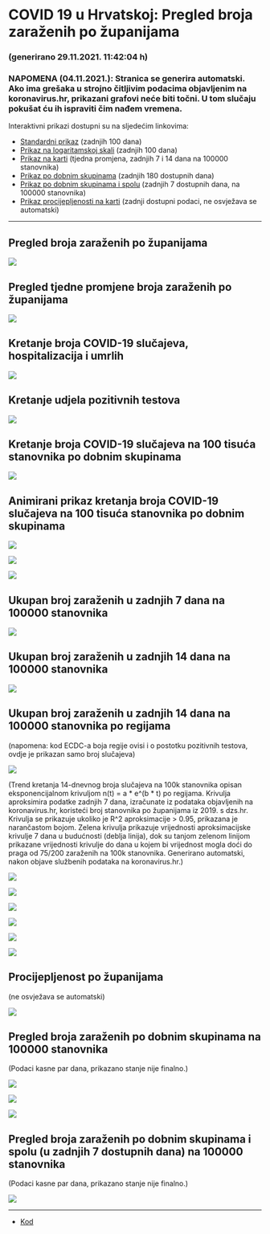# COVID 19 u Hrvatskoj: Pregled broja zaraženih po županijama

### (generirano 29.11.2021. 11:42:04 h)

### NAPOMENA (04.11.2021.): Stranica se generira automatski. Ako ima grešaka u strojno čitljivim podacima objavljenim na koronavirus.hr, prikazani grafovi neće biti točni. U tom slučaju pokušat ću ih ispraviti čim nađem vremena.

Interaktivni prikazi dostupni su na sljedećim linkovima:

- [Standardni prikaz](html/index.html) (zadnjih 100 dana)
- [Prikaz na logaritamskoj skali](html/index_log.html) (zadnjih 100 dana)
- [Prikaz na karti](html/index_map.html) (tjedna promjena, zadnjih 7 i 14 dana na 100000 stanovnika)
- [Prikaz po dobnim skupinama](html/index_per_age.html) (zadnjih 180 dostupnih dana)
- [Prikaz po dobnim skupinama i spolu](html/index_pyramid.html) (zadnjih 7 dostupnih dana, na 100000 stanovnika)
- [Prikaz procijepljenosti na karti](html/index_vaccination.html) (zadnji dostupni podaci, ne osvježava se automatski)

-----

## Pregled broja zaraženih po županijama

![](img/2021_11_28_line_plots.png)

## Pregled tjedne promjene broja zaraženih po županijama

![](img/2021_11_28_map.png)

## Kretanje broja COVID-19 slučajeva, hospitalizacija i umrlih

![](img/2021_11_28_cases_hospitalisations_deaths.png)

## Kretanje udjela pozitivnih testova

![](img/2021_11_28_percentage_positive_tests.png)

## Kretanje broja COVID-19 slučajeva na 100 tisuća stanovnika po dobnim skupinama

![](img/2021_11_28_cases_per_age_group_lines.png)

## Animirani prikaz kretanja broja COVID-19 slučajeva na 100 tisuća stanovnika po dobnim skupinama

![](img/2021_11_28anim_aug_1200.gif)

![](img/anim_cases_2021_11_28_vs_2020.gif)

![](img/2021_11_28all_counties_dots.png) 

## Ukupan broj zaraženih u zadnjih 7 dana na 100000 stanovnika

![](img/2021_11_28_map_7_day_per_100k.png)

## Ukupan broj zaraženih u zadnjih 14 dana na 100000 stanovnika

![](img/2021_11_28_map_14_day_per_100k.png)

## Ukupan broj zaraženih u zadnjih 14 dana na 100000 stanovnika po regijama

(napomena: kod ECDC-a boja regije ovisi i o postotku pozitivnih testova, ovdje je prikazan samo broj slučajeva)

![](img/2021_11_28_map_14_day_per_100k_region.png)

(Trend kretanja 14-dnevnog broja slučajeva na 100k stanovnika opisan eksponencijalnom krivuljom n(t) = a * e^(b * t) po regijama. Krivulja aproksimira podatke zadnjih 7 dana, izračunate iz podataka objavljenih na koronavirus.hr, koristeći broj stanovnika po županijama iz 2019. s dzs.hr. Krivulja se prikazuje ukoliko je R^2 aproksimacije > 0.95, prikazana je narančastom bojom. Zelena krivulja prikazuje vrijednosti aproksimacijske krivulje 7 dana u budućnosti (deblja linija), dok su tanjom zelenom linijom prikazane vrijednosti krivulje do dana u kojem bi vrijednost mogla doći do praga od 75/200 zaraženih na 100k stanovnika. Generirano automatski, nakon objave službenih podataka na koronavirus.hr.)

![](img/2021_11_28_current_Jadranska_Hrvatska.png)

![](img/2021_11_28_current_Panonska_Hrvatska.png)

![](img/2021_11_28_current_Grad_Zagreb.png)

![](img/2021_11_28_current_Sjeverna_Hrvatska.png)

![](img/2021_11_28_current_Republika_Hrvatska.png)

![](img/2021_11_28_cases_hospitalisations_deaths_Republika_Hrvatska.png)  

## Procijepljenost po županijama

(ne osvježava se automatski)

![](img/2021_11_28_vaccination.png)

## Pregled broja zaraženih po dobnim skupinama na 100000 stanovnika

(Podaci kasne par dana, prikazano stanje nije finalno.)

![](img/2021_11_28_per_age_group.png)

![](img/2021_11_28_per_age_group_all_0.png)

![](img/2021_11_28_per_age_group_all_1.png)

## Pregled broja zaraženih po dobnim skupinama i spolu (u zadnjih 7 dostupnih dana) na 100000 stanovnika

(Podaci kasne par dana, prikazano stanje nije finalno.)

![](img/2021_11_28_pyramid.png)

-----

- [Kod](https://github.com/ppalasek/covid_plots_croatia)

